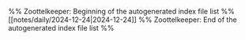 %% Zoottelkeeper: Beginning of the autogenerated index file list  %%
 [[notes/daily/2024-12-24|2024-12-24]]
%% Zoottelkeeper: End of the autogenerated index file list  %%
